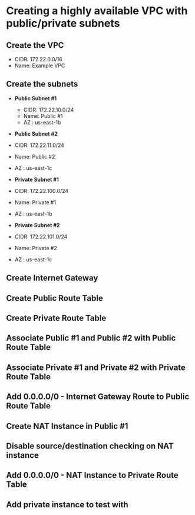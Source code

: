 # Creating a highly available VPC with public/private subnets

## Create the VPC
* CIDR: 172.22.0.0/16
* Name: Example VPC

## Create the subnets

* __Public Subnet #1__
  * CIDR: 172.22.10.0/24
  * Name: Public #1
  * AZ  : us-east-1b

* __Public Subnet #2__
* CIDR: 172.22.11.0/24
* Name: Public #2
* AZ  : us-east-1c

* __Private Subnet #1__
* CIDR: 172.22.100.0/24
* Name: Private #1
* AZ  : us-east-1b

* __Private Subnet #2__
* CIDR: 172.22.101.0/24
* Name: Private #2
* AZ  : us-east-1c

## Create Internet Gateway

## Create Public Route Table

## Create Private Route Table

## Associate Public #1 and Public #2 with Public Route Table

## Associate Private #1 and Private #2 with Private Route Table

## Add 0.0.0.0/0 - Internet Gateway Route to Public Route Table

## Create NAT Instance in Public #1

## Disable source/destination checking on NAT instance

## Add 0.0.0.0/0 - NAT Instance to Private Route Table 

## Add private instance to test with
